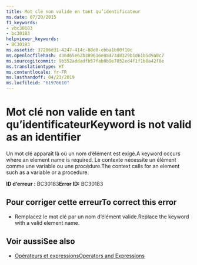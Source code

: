 ```yaml
---
title: Mot clé non valide en tant qu’identificateur
ms.date: 07/20/2015
f1_keywords:
- vbc30183
- bc30183
helpviewer_keywords:
- BC30183
ms.assetid: 37206d31-4247-414c-88d0-ebba1b00f10c
ms.openlocfilehash: d36d65e62b389616e8a473d8329b1d61b5d9a8c7
ms.sourcegitcommit: 9b552addadfb57fab0b9e7852ed4f1f1b8a42f8e
ms.translationtype: HT
ms.contentlocale: fr-FR
ms.lasthandoff: 04/23/2019
ms.locfileid: "61976610"
---
```

# <a name="keyword-is-not-valid-as-an-identifier"></a><span data-ttu-id="9724a-102">Mot clé non valide en tant qu’identificateur</span><span class="sxs-lookup"><span data-stu-id="9724a-102">Keyword is not valid as an identifier</span></span>
<span data-ttu-id="9724a-103">Un mot clé apparaît là où un nom d’élément est exigé.</span><span class="sxs-lookup"><span data-stu-id="9724a-103">A keyword occurs where an element name is required.</span></span> <span data-ttu-id="9724a-104">Le contexte nécessite un élément comme une variable ou une procédure.</span><span class="sxs-lookup"><span data-stu-id="9724a-104">The context calls for an element such as a variable or a procedure.</span></span>  
  
 <span data-ttu-id="9724a-105">**ID d’erreur :** BC30183</span><span class="sxs-lookup"><span data-stu-id="9724a-105">**Error ID:** BC30183</span></span>  
  
## <a name="to-correct-this-error"></a><span data-ttu-id="9724a-106">Pour corriger cette erreur</span><span class="sxs-lookup"><span data-stu-id="9724a-106">To correct this error</span></span>  
  
- <span data-ttu-id="9724a-107">Remplacez le mot clé par un nom d’élément valide.</span><span class="sxs-lookup"><span data-stu-id="9724a-107">Replace the keyword with a valid element name.</span></span>  
  
## <a name="see-also"></a><span data-ttu-id="9724a-108">Voir aussi</span><span class="sxs-lookup"><span data-stu-id="9724a-108">See also</span></span>

- [<span data-ttu-id="9724a-109">Opérateurs et expressions</span><span class="sxs-lookup"><span data-stu-id="9724a-109">Operators and Expressions</span></span>](../../visual-basic/programming-guide/language-features/operators-and-expressions/index.md)
